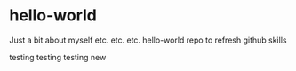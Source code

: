# hello-world
Just a bit about myself etc. etc. etc.
hello-world repo to refresh github skills

testing testing testing new
